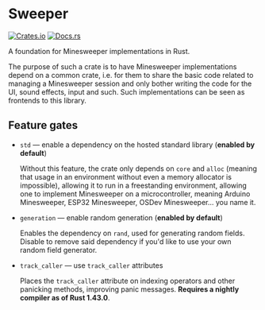 # Sweeper
[![Crates.io](https://img.shields.io/crates/v/sweeper)](https://crates.io/crates/sweeper "Sweeper on Crates.io")
[![Docs.rs](https://img.shields.io/badge/documentation-docs.rs-informational)](https://docs.rs/sweeper "Sweeper on Docs.rs")

A foundation for Minesweeper implementations in Rust.

The purpose of such a crate is to have Minesweeper implementations depend on a common crate, i.e. for them to share the basic code related to managing a Minesweeper session and only bother writing the code for the UI, sound effects, input and such. Such implementations can be seen as frontends to this library.

## Feature gates
- `std` — enable a dependency on the hosted standard library (**enabled by default**)

  Without this feature, the crate only depends on `core` and `alloc` (meaning that usage in an environment without even a memory allocator is impossible), allowing it to run in a freestanding environment, allowing one to implement Minesweeper on a microcontroller, meaning Arduino Minesweeper, ESP32 Minesweeper, OSDev Minesweeper... you name it.

- `generation` — enable random generation (**enabled by default**)

  Enables the dependency on `rand`, used for generating random fields. Disable to remove said dependency if you'd like to use your own random field generator.

- `track_caller` — use `track_caller` attributes

  Places the `track_caller` attribute on indexing operators and other panicking methods, improving panic messages. **Requires a nightly compiler as of Rust 1.43.0**.
